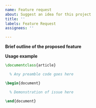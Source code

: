 ```yaml
---
name: Feature request
about: Suggest an idea for this project
title: ''
labels: Feature Request
assignees: ''

---
```


**Brief outline of the proposed feature**

<!-- A clear and concise description of what you have in mind. -->

**Usage example**

<!-- Please showcase the semantics you want for the proposed feature,
    if applicable. -->

```latex
\documentclass{article}

  % Any preamble code goes here

\begin{document}

  % Demonstration of issue here

\end{document}
```
